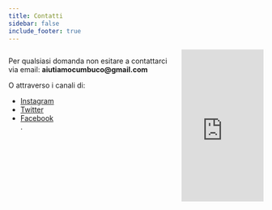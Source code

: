 ```yaml
---
title: Contatti
sidebar: false
include_footer: true
---
```


<div class="container">
  <div class="columns">
    <div class="column is-half">
      <p>
      Per qualsiasi domanda non esitare a contattarci via email: 
      <strong>aiutiamocumbuco@gmail.com</strong>
      </p>
      <p>
        O attraverso i canali di:
        <ul>
          <li><a href="https://www.instagram.com/aiutiamocumbuco">Instagram</a></li>
          <li><a href="https://twitter.com/ACumbuco">Twitter</a></li>
          <li><a href="https://www.facebook.com/Aiutiamo-Cumbuco-102886201464085">Facebook</a></li>.
        </ul>
      </p>
    </div>
    <div class="column is-half">
      <iframe width="100%" height="300px" frameborder="0" style="border:0"
        src="https://www.google.com/maps/embed/v1/view?zoom=12&center=-3.6267%2C-38.7287&key=AIzaSyCH6C2tZh0DyouSO0OOIfFrBcmrqmzQZ1U"></iframe> 
    </div>
  </div>
</div>